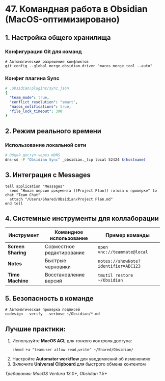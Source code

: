 # 47. Командная работа в Obsidian (MacOS-оптимизировано)

## 1. Настройка общего хранилища
### Конфигурация Git для команд
```terminal
# Автоматический разрешение конфликтов
git config --global merge.obsidian.driver "macos_merge_tool --auto"
```

### Конфиг плагина Sync
```yaml
# .obsidian/plugins/sync.json
{
  "team_mode": true,
  "conflict_resolution": "smart",
  "macos_notifications": true,
  "file_lock_timeout": 300
}
```

## 2. Режим реального времени
### Использование локальной сети
```bash
# Общий доступ через mDNS
dns-sd -P "Obsidian Sync" _obsidian._tcp local 52424 $(hostname)
```

## 3. Интеграция с Messages
```applescript
tell application "Messages"
  send "Новая версия документа [[Project Plan]] готова к проверке" to chat "Team Chat"
  attach "/Users/Shared/Obsidian/Project Plan.md"
end tell
```

## 4. Системные инструменты для коллаборации
| Инструмент          | Командное использование              | Пример команды                      |
|---------------------|--------------------------------------|-------------------------------------|
| **Screen Sharing**  | Совместное редактирование           | `open vnc://teammate@local`         |
| **Notes**           | Быстрые черновики                   | `notes://showNote?identifier=ABC123`|
| **Time Machine**    | Восстановление версий               | `tmutil restore ~/Obsidian`         |

## 5. Безопасность в команде
```terminal
# Автоматическая проверка подписей
codesign --verify --verbose ~/Obsidian/*.md
```

## Лучшие практики:
1. Используйте **MacOS ACL** для тонкого контроля доступа:
   ```terminal
   chmod +a "teamuser allow read,write" ~/Shared/Obsidian/
   ```
2. Настройте **Automator workflow** для уведомлений об изменениях
3. Включите **Universal Clipboard** для быстрого обмена контентом

*Требования: MacOS Ventura 13.0+, Obsidian 1.5+*